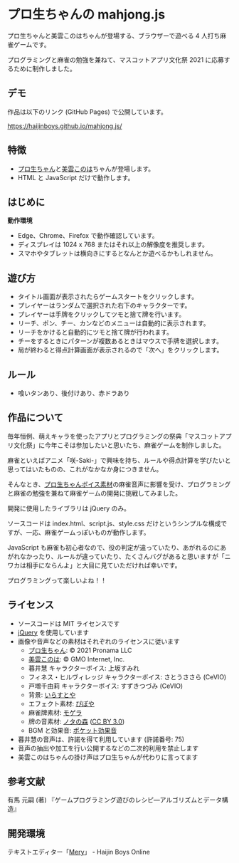 # プロ生ちゃんの mahjong.js

プロ生ちゃんと美雲このはちゃんが登場する、ブラウザーで遊べる 4 人打ち麻雀ゲームです。

プログラミングと麻雀の勉強を兼ねて、マスコットアプリ文化祭 2021 に応募するために制作しました。

## デモ

作品は以下のリンク (GitHub Pages) で公開しています。

https://haijinboys.github.io/mahjong.js/

## 特徴

- [プロ生ちゃん](https://kei.pronama.jp/profile/)と[美雲このは](https://conoha.mikumo.com/)ちゃんが登場します。
- HTML と JavaScript だけで動作します。

## はじめに

**動作環境**
- Edge、Chrome、Firefox で動作確認しています。
- ディスプレイは 1024 x 768 またはそれ以上の解像度を推奨します。
- スマホやタブレットは横向きにするとなんとか遊べるかもしれません。

## 遊び方

- タイトル画面が表示されたらゲームスタートをクリックします。
- プレイヤーはランダムで選択された右下のキャラクターです。
- プレイヤーは手牌をクリックしてツモと捨て牌を行います。
- リーチ、ポン、チー、カンなどのメニューは自動的に表示されます。
- リーチをかけると自動的にツモと捨て牌が行われます。
- チーをするときにパターンが複数あるときはマウスで手牌を選択します。
- 局が終わると得点計算画面が表示されるので「次へ」をクリックします。

## ルール

- 喰いタンあり、後付けあり、赤ドラあり

## 作品について

毎年恒例、萌えキャラを使ったアプリとプログラミングの祭典「マスコットアプリ文化祭」に今年こそは参加したいと思いたち、麻雀ゲームを制作しました。

麻雀といえばアニメ「咲-Saki-」で興味を持ち、ルールや得点計算を学びたいと思ってはいたものの、これがなかなか身につきません。

そんなとき、[プロ生ちゃんボイス素材](https://kei.pronama.jp/download/)の麻雀音声に影響を受け、プログラミングと麻雀の勉強を兼ねて麻雀ゲームの開発に挑戦してみました。

開発に使用したライブラリは jQuery のみ。

ソースコードは index.html、script.js、style.css だけというシンプルな構成ですが、一応、麻雀ゲームっぽいものが動作します。

JavaScript も麻雀も初心者なので、役の判定が違っていたり、あがれるのにあがれなかったり、ルールが違っていたり、たくさんバグがあると思いますが「ニワカは相手にならんよ」と大目に見ていただければ幸いです。

プログラミングって楽しいよね！！

## ライセンス

- ソースコードは MIT ライセンスです
- [jQuery](https://github.com/jquery/jquery) を使用しています
- 画像や音声などの素材はそれぞれのライセンスに従います
  - [プロ生ちゃん](https://kei.pronama.jp/): © 2021 Pronama LLC
  - [美雲このは](https://conoha.mikumo.com/): © GMO Internet, Inc.
  - 暮井慧 キャラクターボイス: 上坂すみれ
  - フィネス・ヒルヴィレッジ キャラクターボイス: さとうささら (CeVIO)
  - 戸増千由莉 キャラクターボイス: すずきつづみ (CeVIO)
  - 背景: [いらすとや](https://www.irasutoya.com/)
  - エフェクト素材: [ぴぽや](https://pipoya.net/sozai/)
  - 麻雀牌素材: [モゲラ](http://mogera.jp/)
  - 牌の音素材: [ノタの森](http://notanomori.net/) ([CC BY 3.0](https://creativecommons.org/licenses/by/3.0/deed.ja))
  - BGM と効果音: [ポケット効果音](https://sonicwire.com/product/maker/164615)
- 暮井慧の音声は、許諾を得て利用しています (許諾番号: 75)
- 音声の抽出や加工を行い公開するなどの二次的利用を禁止します
- 美雲このはちゃんの掛け声はプロ生ちゃんが代わりに言ってます

## 参考文献

有馬 元嗣 (著) 『ゲームプログラミング遊びのレシピ―アルゴリズムとデータ構造』

## 開発環境

テキストエディター「[Mery](https://www.haijin-boys.com/)」 - Haijin Boys Online